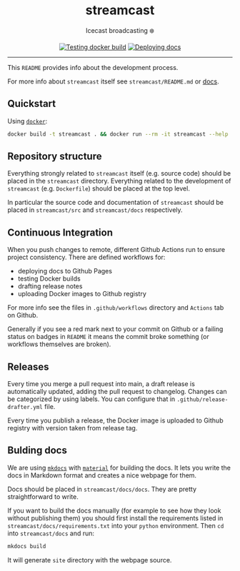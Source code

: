 <h1 align="center">streamcast</h1>

<div align="center">

Icecast broadcasting ❄️

[![Testing docker build](https://github.com/radio-aktywne/streamcast/actions/workflows/docker-build.yml/badge.svg)](https://github.com/radio-aktywne/streamcast/actions/workflows/docker-build.yml)
[![Deploying docs](https://github.com/radio-aktywne/streamcast/actions/workflows/docs.yml/badge.svg)](https://github.com/radio-aktywne/streamcast/actions/workflows/docs.yml)

</div>

---

This `README` provides info about the development process.

For more info about `streamcast` itself see `streamcast/README.md` or [docs](https://radio-aktywne.github.io/streamcast).

## Quickstart

Using [`docker`](https://docs.docker.com/get-docker/):

```sh
docker build -t streamcast . && docker run --rm -it streamcast --help
```

## Repository structure

Everything strongly related to `streamcast` itself (e.g. source code) should be placed in the `streamcast` directory.
Everything related to the development of `streamcast` (e.g. `Dockerfile`) should be placed at the top level.

In particular the source code and documentation of `streamcast` should be placed in `streamcast/src` and `streamcast/docs` respectively.

## Continuous Integration

When you push changes to remote, different Github Actions run to ensure project consistency.
There are defined workflows for:

- deploying docs to Github Pages
- testing Docker builds
- drafting release notes
- uploading Docker images to Github registry

For more info see the files in `.github/workflows` directory and `Actions` tab on Github.

Generally if you see a red mark next to your commit on Github or a failing status on badges in `README` it means the commit broke something (or workflows themselves are broken).

## Releases

Every time you merge a pull request into main, a draft release is automatically updated, adding the pull request to changelog.
Changes can be categorized by using labels. You can configure that in `.github/release-drafter.yml` file.

Every time you publish a release, the Docker image is uploaded to Github registry with version taken from release tag.

## Bulding docs

We are using [`mkdocs`](https://www.mkdocs.org) with [`material`](https://squidfunk.github.io/mkdocs-material) for building the docs.
It lets you write the docs in Markdown format and creates a nice webpage for them.

Docs should be placed in `streamcast/docs/docs`.
They are pretty straightforward to write.

If you want to build the docs manually (for example to see how they look without publishing them)
you should first install the requirements listed in `streamcast/docs/requirements.txt` into your `python` environment.
Then `cd` into `streamcast/docs` and run:

```sh
mkdocs build
```

It will generate `site` directory with the webpage source.
